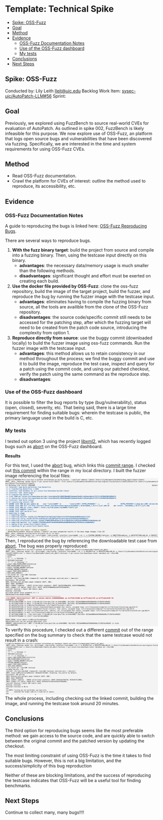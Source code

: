 # Template: Technical Spike <!-- omit in toc -->
- [Spike: OSS-Fuzz](#spike-oss-fuzz)
- [Goal](#goal)
- [Method](#method)
- [Evidence](#evidence)
  - [OSS-Fuzz Documentation Notes](#oss-fuzz-documentation-notes)
  - [Use of the OSS-Fuzz dashboard](#use-of-the-oss-fuzz-dashboard)
  - [My tests](#my-tests)
- [Conclusions](#conclusions)
- [Next Steps](#next-steps)

## Spike: OSS-Fuzz
Conducted by: Lily Leith lleit@uic.edu
Backlog Work Item: [sysec-uic/AutoPatch-LLM#56](https://github.com/sysec-uic/AutoPatch-LLM/issues/56)
Sprint: 

## Goal
Previously, we explored using FuzzBench to source real-world CVEs for evaluation of AutoPatch. As outlined in spike 002, FuzzBench is likely infeasible for this purpose. We now explore use of OSS-Fuzz, an platform that logs open source bugs and vulnerabilities that have been discovered via fuzzing. Specifically, we are interested in the time and system requirements for using OSS-Fuzz CVEs.

## Method
- Read OSS-Fuzz documentation.
- Crawl the platform for CVEs of interest: outline the method used to reproduce, its accessibility, etc.



## Evidence

### OSS-Fuzz Documentation Notes

A guide to reproducing the bugs is linked here: [OSS-Fuzz Reproducing Bugs](https://google.github.io/oss-fuzz/advanced-topics/reproducing/). 


There are several ways to reproduce bugs. 

1. **With the fuzz binary target**: build the project from source and compile into a fuzzing binary. Then, using the testcase input directly on this binary.
   - **advantages**: the necessary data/memory usage is much smaller than the following methods.
   - **disadvantages**: significant thought and effort must be exerted on creating each build.
2. **Use the docker file provided by OSS-Fuzz**: clone the oss-fuzz repository, build the image of the target project, build the fuzzer, and reproduce the bug by running the fuzzer image with the testcase input.
   -  **advantages**: eliminates having to compile the fuzzing binary from source, all the tools are availible from the clone of the OSS-Fuzz repository.
   -  **disadvantages**: the source code/specific commit still needs to be accessed for the patching step, after which the fuzzing target will need to be created from the patch code source, introducing the complexity from option 1. 
3. **Reproduce directly from source**: use the buggy commit (downloaded locally) to build the fuzzer image using oss-fuzz commands. Run the fuzzer image with the testcase input.
   - **advantages**: this method allows us to retain consistency in our method throughout the process; we find the buggy commit and use it to build the image, reproduce the test case, inspect and query for a patch using the commit code, and using our patched checkout, verify the patch using the same command as the reproduce step.
   - **disadvantages**: 

### Use of the OSS-Fuzz dashboard
It is possible to filter the bug reports by type (bug/vulnerability), status (open, closed), severity, etc. That being said, there is a large time requirement for finding suitable bugs: wherein the testcase is public, the primary language used in the build is C, etc.

### My tests

I tested out option 3 using the project [libxml2](https://github.com/google/oss-fuzz/tree/master/projects/libxml2), which has recently logged bugs such as [abort](https://issues.oss-fuzz.com/issues/393523561) on the OSS-Fuzz dashboard. 

**Results**

For this test, I used the [abort](https://issues.oss-fuzz.com/issues/393523561) bug, which links this [commit range](https://oss-fuzz.com/revisions?job=libfuzzer_asan_libxml2&range=202501310613:202502010611). I checked out [this commit](https://gitlab.gnome.org/GNOME/libxml2/-/blob/82fb5caee54ac1f79cbafd5ff506a01b012a6019/meson.build) within the range in my local directory.
I built the fuzzer image referencing the local files:
![Building the fuzzer image using local buggy commit](/docs/images/build_libxml_fuzzer_with_local_chcekout.png)
Then, I reproduced the bug by referencing the downloadable test case from [abort](https://issues.oss-fuzz.com/issues/393523561). The bug was properly reproduced:
![bug reproduced](/docs/images/results_of_libxml2_reproduction_on_buggy_checkout1_xml_abort.png)
To verify this procedure, I checked out a different [commit](https://gitlab.gnome.org/GNOME/libxml2/-/commit/82fb5caee54ac1f79cbafd5ff506a01b012a6019) out of the range specified on the bug summary to check that the same testcase would not result in a crash:
![Failed reproduction](/docs/images/result_of_libxml2_no_reproduce_wrong_commit.png)
The whole process, including checking out the linked commit, building the image, and running the testcase took around 20 minutes. 

## Conclusions
The third option for reproducing bugs seems like the most preferable method: we gain access to the source code, and are quickly able to switch between the original commit and the patched version by updating the checkout.

The most limiting constraint of using OSS-Fuzz is the time it takes to find suitable bugs. However, this is not a big limitation, and the success/simplicity of this bug reproduction 

Neither of these are blocking limitations, and the success of reproducing the testcase indicates that OSS-Fuzz will be a useful tool for finding benchmarks.

## Next Steps
Continue to collect many, many bugs!!!!